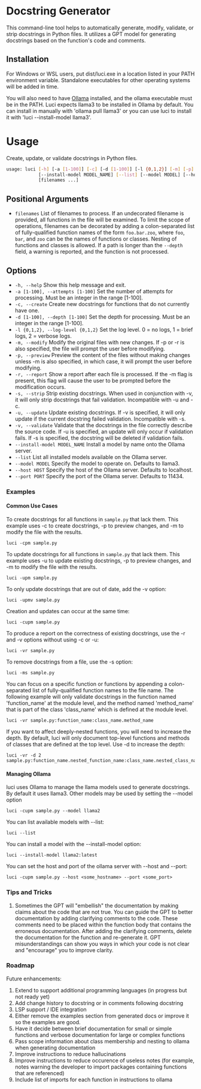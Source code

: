 
# Docstring Generator

This command-line tool helps to automatically generate, modify, validate, or strip docstrings in Python files. It utilizes a GPT model for generating docstrings based on the function's code and comments.

## Installation

For Windows or WSL users, put dist/luci.exe in a location listed in your PATH environment variable. Standalone executables for other operating systems will be added in time.

You will also need to have [Ollama](https://ollama.com/download) installed, and the ollama executable must be in the PATH. Luci expects llama3 to be installed in Ollama by default. You can install in manually with 'ollama pull llama3' or you can use luci to install it with 'luci --install-model llama3'.


# Usage

Create, update, or validate docstrings in Python files.

```bash
usage: luci [-h] [-a [1-100]] [-c] [-d [1-100]] [-l {0,1,2}] [-m] [-p] [-r] [-s] [-u] [-v]
            [--install-model MODEL_NAME] [--list] [--model MODEL] [--host HOST] [--port PORT]
            [filenames ...]
```

## Positional Arguments

- `filenames`
  List of filenames to process. If an undecorated filename is provided, all functions in the
  file will be examined. To limit the scope of operations, filenames can be decorated by adding
  a colon-separated list of fully-qualified function names of the form `foo.bar.zoo`, where `foo`,
  `bar`, and `zoo` can be the names of functions or classes. Nesting of functions and classes is
  allowed. If a path is longer than the `--depth` field, a warning is reported, and the function
  is not processed.

## Options

- `-h, --help`
  Show this help message and exit.
- `-a [1-100], --attempts [1-100]`
  Set the number of attempts for processing. Must be an integer in the range [1-100].
- `-c, --create`
  Create new docstrings for functions that do not currently have one.
- `-d [1-100], --depth [1-100]`
  Set the depth for processing. Must be an integer in the range [1-100].
- `-l {0,1,2}, --log-level {0,1,2}`
  Set the log level. 0 = no logs, 1 = brief logs, 2 = verbose logs.
- `-m, --modify`
  Modify the original files with new changes. If -p or -r is also specified, the file will
  prompt the user before modifying.
- `-p, --preview`
  Preview the content of the files without making changes unless -m is also specified, in which
  case, it will prompt the user before modifying.
- `-r, --report`
  Show a report after each file is processed. If the -m flag is present, this flag will cause
  the user to be prompted before the modification occurs.
- `-s, --strip`
  Strip existing docstrings. When used in conjunction with -v, it will only strip docstrings
  that fail validation. Incompatible with -u and -c.
- `-u, --update`
  Update existing docstrings. If -v is specified, it will only update if the current docstring
  failed validation. Incompatible with -s.
- `-v, --validate`
  Validate that the docstrings in the file correctly describe the source code. If -u is
  specified, an update will only occur if validation fails. If -s is specified, the docstring
  will be deleted if validation fails.
- `--install-model MODEL_NAME`
  Install a model by name onto the Ollama server.
- `--list`
  List all installed models available on the Ollama server.
- `--model MODEL`
  Specify the model to operate on. Defaults to llama3.
- `--host HOST`
  Specify the host of the Ollama server. Defaults to localhost.
- `--port PORT`
  Specify the port of the Ollama server. Defaults to 11434.

### Examples

#### Common Use Cases

To create docstrings for all functions in `sample.py` that lack them. This example uses -c to create docstrings, -p to preview changes, and -m to modify the file with the results.

```
luci -cpm sample.py
```

To update docstrings for all functions in `sample.py` that lack them. This example uses -u to update existing docstrings, -p to preview changes, and -m to modify the file with the results.

```
luci -upm sample.py
```

To only update docstrings that are out of date, add the -v option:

```
luci -upmv sample.py
```

Creation and updates can occur at the same time:

```
luci -cupm sample.py
```

To produce a report on the correctness of existing docstrings, use the -r and -v options without using -c or -u:

```
luci -vr sample.py
```

To remove docstrings from a file, use the -s option:

```
luci -ms sample.py
```

You can focus on a specific function or functions by appending a colon-separated list of fully-qualified function names to the file name. The following example will only validate docstrings in the function named 'function_name' at the module level, and the method named 'method_name' that is part of the class 'class_name' which is defined at the module level.

```
luci -vr sample.py:function_name:class_name.method_name
```

If you want to affect deeply-nested functions, you will need to increase the depth. By default, luci will only document top-level functions and methods of classes that are defined at the top level. Use -d to increase the depth:

```
luci -vr -d 2 sample.py:function_name.nested_function_name:class_name.nested_class_name.method_name
```


#### Managing Ollama

luci uses Ollama to manage the llama models used to generate docstrings. By default it uses llama3. Other models may be used by setting the --model option

```
luci -cupm sample.py --model llama2
```

You can list available models with --list:

```
luci --list
```

You can install a model with the --install-model option:


```
luci --install-model llama2:latest
```

You can set the host and port of the ollama server with --host and --port:

```
luci -cupm sample.py --host <some_hostname> --port <some_port>
```

### Tips and Tricks

1. Sometimes the GPT will "embellish" the documentation by making claims about the code that are not true. You can guide the GPT to better documentation by adding clarifying comments to the code. These comments need to be placed within the function body that contains the erroneous documentation. After adding the clarifying comments, delete the documentation for the function and re-generate it. GPT misunderstandings can show you ways in which your code is not clear and "encourage" you to improve clarity.

### Roadmap

Future enhancements:
1. Extend to support additional programming languages (in progress but not ready yet)
1. Add change history to docstring or in comments following docstring
1. LSP support / IDE integration
1. Either remove the examples section from generated docs or improve it so the examples are good.
1. Have it decide between brief documentation for small or simple functions  and verbose documentation for large or complex functions
1. Pass scope information about class membership and nesting to ollama when generating documentation 
1. Improve instructions to reduce hallucinations
1. Improve instructions to reduce occurence of useless notes (for example, notes warning the developer to import packages containing functions that are referenced)
1. Include list of imports for each function in instructions to ollama